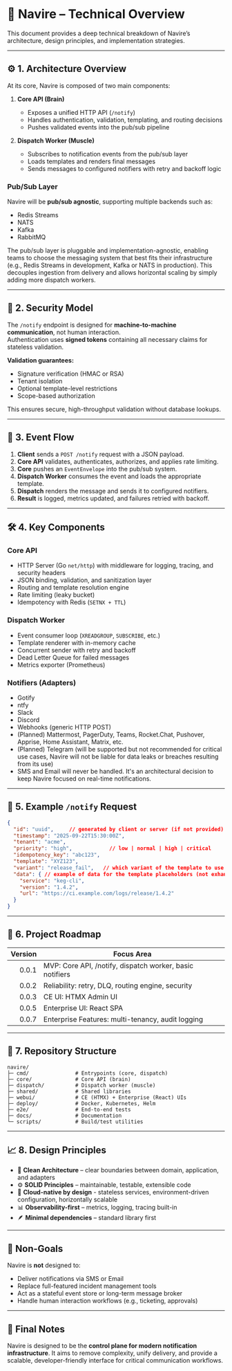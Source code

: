 # 🧠 Navire – Technical Overview

This document provides a deep technical breakdown of Navire’s architecture, design principles, and implementation strategies.

---

## ⚙️ 1. Architecture Overview

At its core, Navire is composed of two main components:

1. **Core API (Brain)**  
   - Exposes a unified HTTP API (`/notify`)  
   - Handles authentication, validation, templating, and routing decisions  
   - Pushes validated events into the pub/sub pipeline

2. **Dispatch Worker (Muscle)**  
   - Subscribes to notification events from the pub/sub layer  
   - Loads templates and renders final messages  
   - Sends messages to configured notifiers with retry and backoff logic

### Pub/Sub Layer


Navire will be **pub/sub agnostic**, supporting multiple backends such as:

- Redis Streams
- NATS
- Kafka
- RabbitMQ

The pub/sub layer is pluggable and implementation-agnostic, enabling teams to choose the messaging system that best fits their infrastructure (e.g., Redis Streams in development, Kafka or NATS in production).
This decouples ingestion from delivery and allows horizontal scaling by simply adding more dispatch workers.

---

## 🔐 2. Security Model

The `/notify` endpoint is designed for **machine-to-machine communication**, not human interaction.  
Authentication uses **signed tokens** containing all necessary claims for stateless validation.

**Validation guarantees:**

* Signature verification (HMAC or RSA)
* Tenant isolation
* Optional template-level restrictions
* Scope-based authorization

This ensures secure, high-throughput validation without database lookups.

---

## 📨 3. Event Flow

1. **Client** sends a `POST /notify` request with a JSON payload.
2. **Core API** validates, authenticates, authorizes, and applies rate limiting.
3. **Core** pushes an `EventEnvelope` into the pub/sub system.
4. **Dispatch Worker** consumes the event and loads the appropriate template.
5. **Dispatch** renders the message and sends it to configured notifiers.
6. **Result** is logged, metrics updated, and failures retried with backoff.

---

## 🛠️ 4. Key Components

### Core API

* HTTP Server (Go `net/http`) with middleware for logging, tracing, and security headers
* JSON binding, validation, and sanitization layer
* Routing and template resolution engine
* Rate limiting (leaky bucket)
* Idempotency with Redis (`SETNX + TTL`)

### Dispatch Worker

* Event consumer loop (`XREADGROUP`, `SUBSCRIBE`, etc.)
* Template renderer with in-memory cache
* Concurrent sender with retry and backoff
* Dead Letter Queue for failed messages
* Metrics exporter (Prometheus)

### Notifiers (Adapters)

* Gotify
* ntfy
* Slack
* Discord
* Webhooks (generic HTTP POST)
* (Planned) Mattermost, PagerDuty, Teams, Rocket.Chat, Pushover, Apprise, Home Assistant, Matrix, etc.
* (Planned) Telegram (will be supported but not recommended for critical use cases, Navire will not be liable for data leaks or breaches resulting from its use)
* SMS and Email will never be handled. It's an architectural decision to keep Navire focused on real-time notifications.

---

## 🧰 5. Example `/notify` Request

```json
{
  "id": "uuid",     // generated by client or server (if not provided)
  "timestamp": "2025-09-22T15:30:00Z",
  "tenant": "acme",
  "priority": "high",            // low | normal | high | critical
  "idempotency_key": "abc123",
  "template": "XYZ123",
  "variant": "release_fail",   // which variant of the template to use
  "data": { // example of data for the template placeholders (not exhaustive or fixed)
    "service": "keg-cli",
    "version": "1.4.2",
    "url": "https://ci.example.com/logs/release/1.4.2"
  }
}
```

---

## 🧪 6. Project Roadmap

| Version | Focus Area                                               |
| ------: | ---------------------------------------------------------|
|   0.0.1 | MVP: Core API, /notify, dispatch worker, basic notifiers |
|   0.0.2 | Reliability: retry, DLQ, routing engine, security        |
|   0.0.3 | CE UI: HTMX Admin UI                                     |
|   0.0.5 | Enterprise UI: React SPA                                 |
|   0.0.7 | Enterprise Features: multi-tenancy, audit logging        |

---

## 🧱 7. Repository Structure

```
navire/
├─ cmd/               # Entrypoints (core, dispatch)
├─ core/              # Core API (brain)
├─ dispatch/          # Dispatch worker (muscle)
├─ shared/            # Shared libraries
├─ webui/             # CE (HTMX) + Enterprise (React) UIs
├─ deploy/            # Docker, Kubernetes, Helm
├─ e2e/               # End-to-end tests
├─ docs/              # Documentation
└─ scripts/           # Build/test utilities
```

---

## 📈 8. Design Principles

* 🧱 **Clean Architecture** – clear boundaries between domain, application, and adapters
* ⚙️ **SOLID Principles** – maintainable, testable, extensible code
* 🚀 **Cloud-native by design** - stateless services, environment-driven configuration, horizontally scalable
* 📊 **Observability-first** – metrics, logging, tracing built-in
* 🪶 **Minimal dependencies** – standard library first

---

## 🚫 Non-Goals

Navire is **not** designed to:
- Deliver notifications via SMS or Email  
- Replace full-featured incident management tools  
- Act as a stateful event store or long-term message broker
- Handle human interaction workflows (e.g., ticketing, approvals)

---

## 📌 Final Notes

Navire is designed to be the **control plane for modern notification infrastructure**.
It aims to remove complexity, unify delivery, and provide a scalable, developer-friendly interface for critical communication workflows.